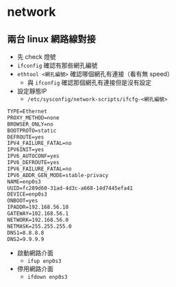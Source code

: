 # network

## 兩台 linux 網路線對接

- 先 check 燈號
- `ifconfig` 確認有那些網孔編號
- `ethtool <網孔編號>` 確認哪個網孔有連接（看有無 speed）
  - 與 `ifconfig` 確認那個網孔有連接但是沒有設定
- 設定靜態IP
  - `/etc/sysconfig/network-scripts/ifcfg-<網孔編號>`

```txt
TYPE=Ethernet
PROXY_METHOD=none
BROWSER_ONLY=no
BOOTPROTO=static
DEFROUTE=yes
IPV4_FAILURE_FATAL=no
IPV6INIT=yes
IPV6_AUTOCONF=yes
IPV6_DEFROUTE=yes
IPV6_FAILURE_FATAL=no
IPV6_ADDR_GEN_MODE=stable-privacy
NAME=enp0s3
UUID=fc289d60-31ad-4d3c-a668-14d7445efa41
DEVICE=enp0s3
ONBOOT=yes
IPADDR=192.168.56.10
GATEWAY=102.168.56.1
NETWORK=192.168.56.0
NETMASK=255.255.255.0
DNS1=8.8.8.8
DNS2=9.9.9.9
```

-  啟動網路介面
   - `ifup enp0s3`
- 停用網路介面
  - `ifdown enp0s3`
